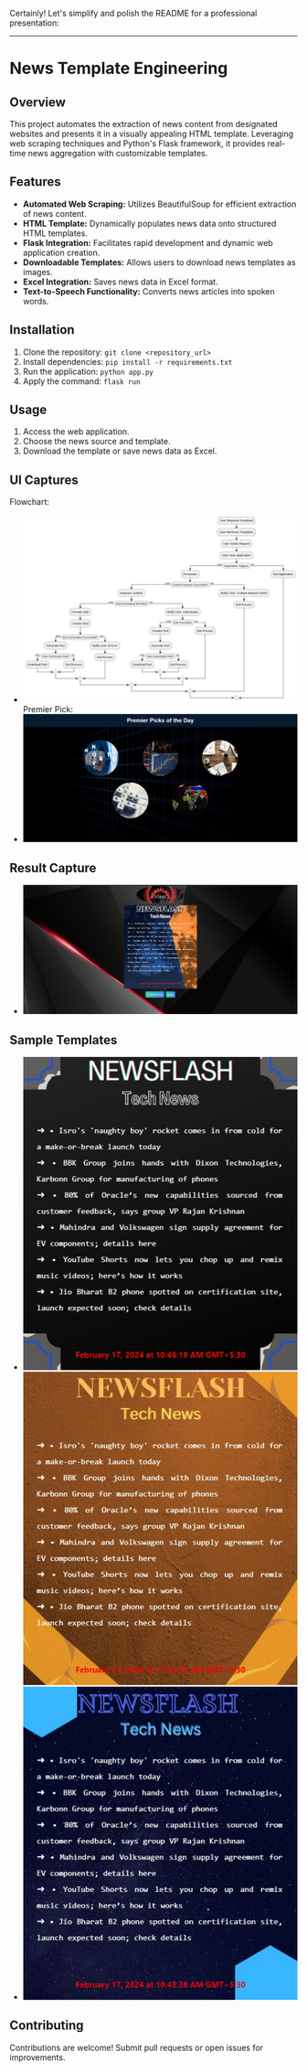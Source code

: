 Certainly! Let's simplify and polish the README for a professional presentation:

---

# News Template Engineering

## Overview

This project automates the extraction of news content from designated websites and presents it in a visually appealing HTML template. Leveraging web scraping techniques and Python's Flask framework, it provides real-time news aggregation with customizable templates.

## Features

- **Automated Web Scraping:** Utilizes BeautifulSoup for efficient extraction of news content.
- **HTML Template:** Dynamically populates news data onto structured HTML templates.
- **Flask Integration:** Facilitates rapid development and dynamic web application creation.
- **Downloadable Templates:** Allows users to download news templates as images.
- **Excel Integration:** Saves news data in Excel format.
- **Text-to-Speech Functionality:** Converts news articles into spoken words.

## Installation

1. Clone the repository: `git clone <repository_url>`
2. Install dependencies: `pip install -r requirements.txt`
3. Run the application: `python app.py`
4. Apply the command: `flask run`

## Usage

1. Access the web application.
2. Choose the news source and template.
3. Download the template or save news data as Excel.

## UI Captures
Flowchart: 
- ![Flowchart](/UI_Captures/Flowchart.jpg)
Premier Pick:
- ![PreimerPick](/UI_Captures/PremierPick.png)

## Result Capture
- ![NewsTemplate](/UI_Captures/NewsTemplate.png)
  
## Sample Templates
- ![sample1](/UI_Captures/Sample_Downloaded_Templates/NewsTech1.jpg) ![sample2](/UI_Captures/Sample_Downloaded_Templates/NewsTech2.jpg)
- ![sample3](/UI_Captures/Sample_Downloaded_Templates/NewsTech3.jpg)
## Contributing

Contributions are welcome! Submit pull requests or open issues for improvements.
